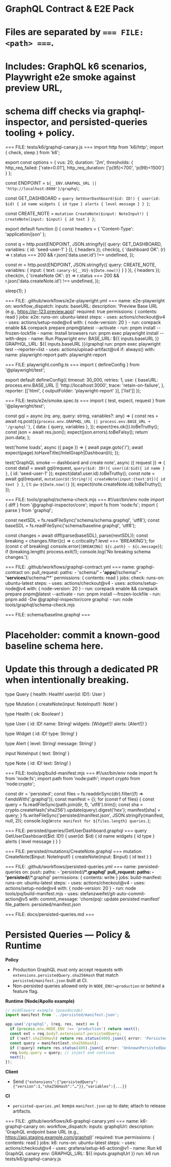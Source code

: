 # GraphQL Contract & E2E Pack
#
# Files are separated by `=== FILE: <path> ===`.
# Includes: GraphQL k6 scenarios, Playwright e2e smoke against preview URL,
# schema diff checks via graphql-inspector, and persisted-queries tooling + policy.

=== FILE: tests/k6/graphql-canary.js ===
import http from 'k6/http';
import { check, sleep } from 'k6';

export const options = {
  vus: 20,
  duration: '2m',
  thresholds: {
    http_req_failed: ['rate<0.01'],
    http_req_duration: ['p(95)<700', 'p(99)<1500']
  }
};

const ENDPOINT = `${__ENV.GRAPHQL_URL || 'http://localhost:8080'}/graphql`;

const GET_DASHBOARD = `query GetUserDashboard($id: ID!) {
  user(id: $id) { id name widgets { id type } alerts { level message } }
}`;

const CREATE_NOTE = `mutation CreateNote($input: NoteInput!) { createNote(input: $input) { id text } }`;

export default function () {
  const headers = { 'Content-Type': 'application/json' };

  const q = http.post(ENDPOINT, JSON.stringify({ query: GET_DASHBOARD, variables: { id: 'seed-user-1' } }), { headers });
  check(q, {
    'dashboard OK': (r) => r.status === 200 && r.json('data.user.id') !== undefined,
  });

  const m = http.post(ENDPOINT, JSON.stringify({ query: CREATE_NOTE, variables: { input: { text: `canary-${__VU}-${Date.now()}` } } }), { headers });
  check(m, {
    'createNote OK': (r) => r.status === 200 && r.json('data.createNote.id') !== undefined,
  });

  sleep(1);
}

=== FILE: .github/workflows/e2e-playwright.yml ===
name: e2e-playwright
on:
  workflow_dispatch:
    inputs:
      baseURL:
        description: 'Preview Base URL (e.g., https://pr-123.preview.app)'
        required: true
permissions: { contents: read }
jobs:
  e2e:
    runs-on: ubuntu-latest
    steps:
      - uses: actions/checkout@v4
      - uses: actions/setup-node@v4
        with: { node-version: 20 }
      - run: corepack enable && corepack prepare pnpm@latest --activate
      - run: pnpm install --frozen-lockfile
      - name: Install browsers
        run: pnpm exec playwright install --with-deps
      - name: Run Playwright
        env:
          BASE_URL: ${{ inputs.baseURL }}
          GRAPHQL_URL: ${{ inputs.baseURL }}/graphql
        run: pnpm exec playwright test --reporter=list
      - uses: actions/upload-artifact@v4
        if: always()
        with:
          name: playwright-report
          path: playwright-report

=== FILE: playwright.config.ts ===
import { defineConfig } from '@playwright/test';

export default defineConfig({
  timeout: 30_000,
  retries: 1,
  use: {
    baseURL: process.env.BASE_URL || 'http://localhost:3000',
    trace: 'retain-on-failure',
  },
  reporter: [['html', { outputFolder: 'playwright-report' }], ['list']]
});

=== FILE: tests/e2e/smoke.spec.ts ===
import { test, expect, request } from '@playwright/test';

const gql = async (rq: any, query: string, variables?: any) => {
  const res = await rq.post(`${process.env.GRAPHQL_URL || process.env.BASE_URL + '/graphql'}`, {
    data: { query, variables },
  });
  expect(res.ok()).toBeTruthy();
  const json = await res.json();
  expect(json.errors).toBeFalsy();
  return json.data;
};

test('home loads', async ({ page }) => {
  await page.goto('/');
  await expect(page).toHaveTitle(/IntelGraph|Dashboard/i);
});

test('GraphQL smoke — dashboard and create note', async ({ request }) => {
  const data1 = await gql(request, `query($id: ID!){ user(id:$id){ id name } }`, { id: 'seed-user-1' });
  expect(data1.user.id).toBeTruthy();
  const note = await gql(request, `mutation($t:String!){ createNote(input:{text:$t}){ id text } }`, { t: `pw-${Date.now()}` });
  expect(note.createNote.id).toBeTruthy();
});

=== FILE: tools/graphql/schema-check.mjs ===
#!/usr/bin/env node
import { diff } from '@graphql-inspector/core';
import fs from 'node:fs';
import { parse } from 'graphql';

const nextSDL = fs.readFileSync('schema/schema.graphql', 'utf8');
const baseSDL = fs.readFileSync('schema/baseline.graphql', 'utf8');

const changes = await diff(parse(baseSDL), parse(nextSDL));
const breaking = changes.filter((c) => c.criticality?.level === 'BREAKING');
for (const c of breaking) console.error(`[BREAKING] ${c.path} — ${c.message}`);
if (breaking.length) process.exit(1);
console.log('No breaking schema changes.');

=== FILE: .github/workflows/graphql-contract.yml ===
name: graphql-contract
on:
  pull_request:
    paths:
      - 'schema/**'
      - 'apps/**/schema/**'
      - 'services/**/schema/**'
permissions: { contents: read }
jobs:
  check:
    runs-on: ubuntu-latest
    steps:
      - uses: actions/checkout@v4
      - uses: actions/setup-node@v4
        with: { node-version: 20 }
      - run: corepack enable && corepack prepare pnpm@latest --activate
      - run: pnpm install --frozen-lockfile
      - run: pnpm add -Dw @graphql-inspector/core graphql
      - run: node tools/graphql/schema-check.mjs

=== FILE: schema/baseline.graphql ===
# Placeholder: commit a known-good baseline schema here.
# Update this through a dedicated PR when intentionally breaking.

type Query { health: Health! user(id: ID!): User }

type Mutation { createNote(input: NoteInput!): Note! }

type Health { ok: Boolean! }

type User { id: ID! name: String! widgets: [Widget!]! alerts: [Alert!]! }

type Widget { id: ID! type: String! }

type Alert { level: String! message: String! }

input NoteInput { text: String! }

type Note { id: ID! text: String! }

=== FILE: tools/pq/build-manifest.mjs ===
#!/usr/bin/env node
import fs from 'node:fs';
import path from 'node:path';
import crypto from 'node:crypto';

const dir = 'persisted';
const files = fs.readdirSync(dir).filter((f) => f.endsWith('.graphql'));
const manifest = {};
for (const f of files) {
  const query = fs.readFileSync(path.join(dir, f), 'utf8').trim();
  const sha = crypto.createHash('sha256').update(query).digest('hex');
  manifest[sha] = query;
}
fs.writeFileSync('persisted/manifest.json', JSON.stringify(manifest, null, 2));
console.log(`Wrote manifest for ${files.length} queries.`);

=== FILE: persisted/queries/GetUserDashboard.graphql ===
query GetUserDashboard($id: ID!) {
  user(id: $id) { id name widgets { id type } alerts { level message } }
}

=== FILE: persisted/mutations/CreateNote.graphql ===
mutation CreateNote($input: NoteInput!) { createNote(input: $input) { id text } }

=== FILE: .github/workflows/persisted-queries.yml ===
name: persisted-queries
on:
  push:
    paths:
      - 'persisted/**/*.graphql'
  pull_request:
    paths:
      - 'persisted/**/*.graphql'
permissions: { contents: write }
jobs:
  build-manifest:
    runs-on: ubuntu-latest
    steps:
      - uses: actions/checkout@v4
      - uses: actions/setup-node@v4
        with: { node-version: 20 }
      - run: node tools/pq/build-manifest.mjs
      - uses: stefanzweifel/git-auto-commit-action@v5
        with:
          commit_message: 'chore(pq): update persisted manifest'
          file_pattern: persisted/manifest.json

=== FILE: docs/persisted-queries.md ===
# Persisted Queries — Policy & Runtime

**Policy**
- Production GraphQL must only accept requests with `extensions.persistedQuery.sha256Hash` that match `persisted/manifest.json` built at CI.
- Non-persisted queries allowed only in `NODE_ENV!=production` or behind a feature flag.

**Runtime (Node/Apollo example)**
```ts
// middleware example (pseudocode)
import manifest from '../persisted/manifest.json';

app.use('/graphql', (req, res, next) => {
  if (process.env.NODE_ENV !== 'production') return next();
  const ext = req.body?.extensions?.persistedQuery;
  if (!ext?.sha256Hash) return res.status(400).json({ error: 'PersistedQueryRequired' });
  const query = manifest[ext.sha256Hash];
  if (!query) return res.status(400).json({ error: 'UnknownPersistedQuery' });
  req.body.query = query; // inject and continue
  next();
});
```

**Client**
- Send `{"extensions":{"persistedQuery":{"version":1,"sha256Hash":"…"}},"variables":{...}}`

**CI**
- `persisted-queries.yml` keeps `manifest.json` up to date; attach to release artifacts.

=== FILE: .github/workflows/k6-graphql-canary.yml ===
name: k6-graphql-canary
on:
  workflow_dispatch:
    inputs:
      graphqlUrl:
        description: 'GraphQL endpoint base URL (e.g., https://api.staging.example.com/graphql)'
        required: true
permissions: { contents: read }
jobs:
  k6:
    runs-on: ubuntu-latest
    steps:
      - uses: actions/checkout@v4
      - uses: grafana/setup-k6-action@v1
      - name: Run k6 GraphQL canary
        env:
          GRAPHQL_URL: ${{ inputs.graphqlUrl }}
        run: k6 run tests/k6/graphql-canary.js
